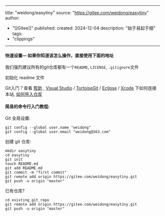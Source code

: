 
---
title: "weidong/easytiny"
source: "https://gitee.com/weidong/easytiny"
author:
  - "[[Gitee]]"
published:
created: 2024-12-04
description: "始于易起于细"
tags:
  - "clippings"
---
#### 快速设置— 如果你知道该怎么操作，直接使用下面的地址

我们强烈建议所有的git仓库都有一个`README`, `LICENSE`, `.gitignore`文件

初始化 readme 文件

Git入门？查看 [帮助](https://gitee.com/oschina/git-osc/wikis/%E5%B8%AE%E5%8A%A9) , [Visual Studio](https://gitee.com/help/articles/4118) / [TortoiseGit](http://my.oschina.net/longxuu/blog/141699) / [Eclipse](https://gitee.com/help/articles/4119) / [Xcode](http://my.oschina.net/zxs/blog/142544) 下如何连接本站, [如何导入仓库](http://www.oschina.net/question/82993_133520)

#### 简易的命令行入门教程:

Git 全局设置:

```
git config --global user.name "weidong"
git config --global user.email "weidong@163.com"
```

创建 git 仓库:

```
mkdir easytiny
cd easytiny
git init 
touch README.md
git add README.md
git commit -m "first commit"
git remote add origin https://gitee.com/weidong/easytiny.git
git push -u origin "master"
```

已有仓库?

```
cd existing_git_repo
git remote add origin https://gitee.com/weidong/easytiny.git
git push -u origin "master"
```

